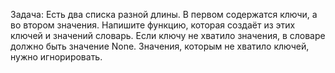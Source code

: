 Задача:
    Есть два списка разной длины. В первом содержатся ключи, а во втором значения.
    Напишите функцию, которая создаёт из этих ключей и значений словарь. Если ключу не хватило значения, в словаре должно
    быть значение None. Значения, которым не хватило ключей, нужно игнорировать.

